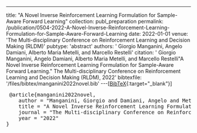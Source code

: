 ---
title: "A Novel Inverse Reinforcement Learning Formulation for Sample-Aware Forward Learning"
collection: publ_preparation
permalink: /publication/0504-2022-A-Novel-Inverse-Reinforcement-Learning-Formulation-for-Sample-Aware-Forward-Learning
date: 2022-01-01
venue: 'The Multi-disciplinary Conference on Reinforcement Learning and Decision Making (RLDM)'
pubtype: 'abstract'
authors: ' Giorgio  Manganini,  Angelo  Damiani,  Alberto Maria Metelli, and  Marcello  Restelli'
citation: ' Giorgio  Manganini,  Angelo  Damiani,  Alberto Maria Metelli, and  Marcello  Restelli&quot;A Novel Inverse Reinforcement Learning Formulation for Sample-Aware Forward Learning.&quot; The Multi-disciplinary Conference on Reinforcement Learning and Decision Making (RLDM), 2022'
bibtexfile: '/files/bibtex/manganini2022novel.bib'
---[[BibTeX](/files/bibtex/manganini2022novel.bib){:target="_blank"}] 
<pre> @article{manganini2022novel,
    author = "Manganini, Giorgio and Damiani, Angelo and Metelli, Alberto Maria and Restelli, Marcello",
    title = "A Novel Inverse Reinforcement Learning Formulation for Sample-Aware Forward Learning",
    journal = "The Multi-disciplinary Conference on Reinforcement Learning and Decision Making (RLDM)",
    year = "2022"
} </pre>
